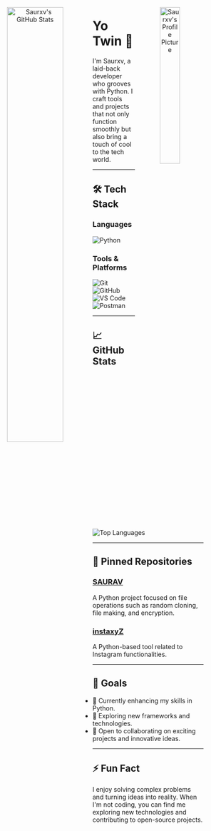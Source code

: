 <p align="center">
  <img src="https://github-readme-stats.vercel.app/api?username=saurxvWz&show_icons=true&theme=radical" alt="Saurxv's GitHub Stats" width="50%" align="left"/>
  <img src="https://github.com/user-attachments/assets/ed909103-a6a7-4e49-a9be-6928f5467848" alt="Saurxv's Profile Picture" width="30%" align="right"/>
</p>

# Yo Twin 🐍

I'm Saurxv, a laid-back developer who grooves with Python. I craft tools and projects that not only function smoothly but also bring a touch of cool to the tech world.

---

## 🛠️ Tech Stack

### Languages

![Python](https://img.shields.io/badge/-Python-black?style=flat-square&logo=python)

### Tools & Platforms

![Git](https://img.shields.io/badge/-Git-black?style=flat-square&logo=git)
![GitHub](https://img.shields.io/badge/-GitHub-black?style=flat-square&logo=github)
![VS Code](https://img.shields.io/badge/-VS%20Code-black?style=flat-square&logo=visual-studio-code)
![Postman](https://img.shields.io/badge/-Postman-black?style=flat-square&logo=postman)

---

## 📈 GitHub Stats

![Top Languages](https://github-readme-stats.vercel.app/api/top-langs/?username=saurxvWz&layout=compact&theme=radical)

---

## 📌 Pinned Repositories

### [SAURAV](https://github.com/saurxvWz/SAURAV)

A Python project focused on file operations such as random cloning, file making, and encryption.

### [instaxyZ](https://github.com/saurxvWz/instaxyZ)

A Python-based tool related to Instagram functionalities.

---

## 🎯 Goals

- 🔭 Currently enhancing my skills in Python.
- 🌱 Exploring new frameworks and technologies.
- 💬 Open to collaborating on exciting projects and innovative ideas.

---

## ⚡ Fun Fact

I enjoy solving complex problems and turning ideas into reality. When I'm not coding, you can find me exploring new technologies and contributing to open-source projects.
